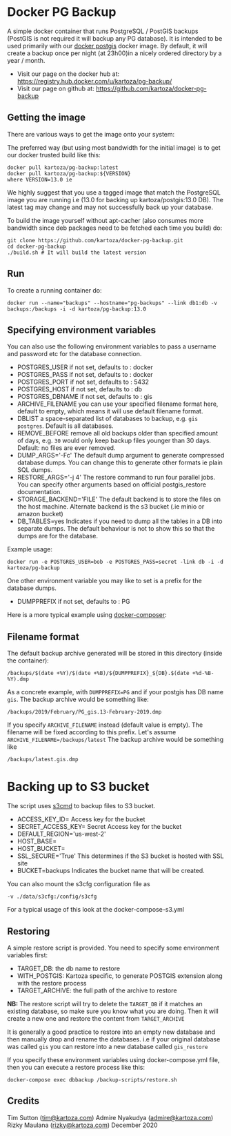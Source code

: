 # Docker PG Backup


A simple docker container that runs PostgreSQL / PostGIS backups (PostGIS is not required it will backup any PG database). 
It is intended to be used primarily with our [docker postgis](https://github.com/kartoza/docker-postgis)
docker image. By default, it will create a backup once per night (at 23h00)in a
nicely ordered directory by a year / month.

* Visit our page on the docker hub at: https://registry.hub.docker.com/u/kartoza/pg-backup/
* Visit our page on github at: https://github.com/kartoza/docker-pg-backup


## Getting the image

There are various ways to get the image onto your system:


The preferred way (but using most bandwidth for the initial image) is to
get our docker trusted build like this:


```
docker pull kartoza/pg-backup:latest
docker pull kartoza/pg-backup:${VERSION}
where VERSION=13.0 ie
```

We highly suggest that you use a tagged image that match the PostgreSQL image you are running i.e
(13.0 for backing up kartoza/postgis:13.0 DB). The
latest tag  may change and may not successfully back up your database. 


To build the image yourself without apt-cacher (also consumes more bandwidth
since deb packages need to be fetched each time you build) do:

```
git clone https://github.com/kartoza/docker-pg-backup.git
cd docker-pg-backup
./build.sh # It will build the latest version
```

## Run


To create a running container do:

```
docker run --name="backups" --hostname="pg-backups" --link db1:db -v backups:/backups -i -d kartoza/pg-backup:13.0
```

## Specifying environment variables


You can also use the following environment variables to pass a
username and password etc for the database connection.

* POSTGRES_USER if not set, defaults to : docker
* POSTGRES_PASS if not set, defaults to : docker
* POSTGRES_PORT if not set, defaults to : 5432
* POSTGRES_HOST if not set, defaults to : db
* POSTGRES_DBNAME if not set, defaults to : gis
* ARCHIVE_FILENAME you can use your specified filename format here, default to empty, which means it will use default filename format.
* DBLIST a space-separated list of databases to backup, e.g. `gis postgres`. Default is all databases.
* REMOVE_BEFORE remove all old backups older than specified amount of days, e.g. `30` would only keep backup files younger than 30 days. Default: no files are ever removed.
* DUMP_ARGS='-Fc' The default dump argument to generate compressed 
database dumps. You can change this to generate other formats ie 
plain SQL dumps.
* RESTORE_ARGS='-j 4' The restore command to run four parallel jobs. You can 
  specify other arguments based on official postgis_restore documentation.
* STORAGE_BACKEND='FILE' The default backend is to store the files on the
host machine. Alternate backend is the s3 bucket (.ie minio or amazon bucket)
* DB_TABLES=yes Indicates if you need to dump all the tables in a DB into separate dumps.
The default behaviour is not to show this so that the dumps are for the database.



Example usage:

```
docker run -e POSTGRES_USER=bob -e POSTGRES_PASS=secret -link db -i -d kartoza/pg-backup
```

One other environment variable you may like to set is a prefix for the
database dumps.

* DUMPPREFIX if not set, defaults to : PG


Here is a more typical example using [docker-composer](https://github.com/kartoza/docker-pg-backup/blob/master/docker-compose.yml):



## Filename format

The default backup archive generated will be stored in this directory (inside the container):

```
/backups/$(date +%Y)/$(date +%B)/${DUMPPREFIX}_${DB}.$(date +%d-%B-%Y).dmp
```

As a concrete example, with `DUMPPREFIX=PG` and if your postgis has DB name `gis`.
The backup archive would be something like:

```
/backups/2019/February/PG_gis.13-February-2019.dmp
```

If you specify `ARCHIVE_FILENAME` instead (default value is empty). The
filename will be fixed according to this prefix.
Let's assume `ARCHIVE_FILENAME=/backups/latest`
The backup archive would be something like

```
/backups/latest.gis.dmp
```

# Backing up to S3 bucket
The script uses [s3cmd](https://s3tools.org/s3cmd) to backup files to S3 bucket.


* ACCESS_KEY_ID= Access key for the bucket
* SECRET_ACCESS_KEY= Secret Access key for the bucket
* DEFAULT_REGION='us-west-2'  
* HOST_BASE= 
* HOST_BUCKET= 
* SSL_SECURE='True' This determines if the S3 bucket is hosted with SSL site
* BUCKET=backups Indicates the bucket name that will be created.

You can also mount the s3cfg configuration file as 

```
-v ./data/s3cfg:/config/s3cfg
```


For a typical usage of this look at the docker-compose-s3.yml
## Restoring

A simple restore script is provided.
You need to specify some environment variables first:

 * TARGET_DB: the db name to restore
 * WITH_POSTGIS: Kartoza specific, to generate POSTGIS extension along with the restore process
 * TARGET_ARCHIVE: the full path of the archive to restore

**NB:** The restore script will try to delete the `TARGET_DB` if it matches an existing database, 
so make sure you know what you are doing. 
Then it will create a new one and restore the content from `TARGET_ARCHIVE`

It is generally a good practice to restore into an empty new database and then manually
drop and rename the databases. i.e if your original database was called `gis` you can 
restore into a new database called `gis_restore`

 If you specify these environment variables using docker-compose.yml file,
 then you can execute a restore process like this:

 ```
 docker-compose exec dbbackup /backup-scripts/restore.sh
 ```

## Credits

Tim Sutton (tim@kartoza.com)
Admire Nyakudya (admire@kartoza.com)
Rizky Maulana (rizky@kartoza.com)
December 2020